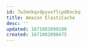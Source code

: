```yaml
---
id: 7w2mnkqsdpyxoflcpd8xcbq
title: Amazon ElastiCache
desc: ''
updated: 1671082099189
created: 1671082090475
---
```

